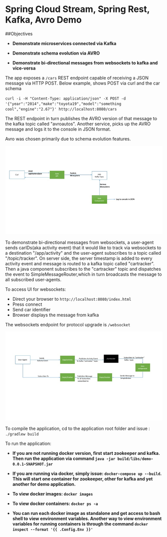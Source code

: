 # Spring Cloud Stream, Spring Rest, Kafka, Avro Demo

##Objectives
* **Demonstrate microservices connected via Kafka**

* **Demonstrate schema evolution via AVRO**

* **Demonstrate bi-directional messages from websockets to kafka and vice-versa**

The app exposes a `/cars` REST endpoint capable of receiving a JSON message via HTTP POST. Below example, shows POST via curl and the car schema

`curl -i -H "Content-Type: application/json" -X POST -d '{"year":"2014","make":"toyota19","model":"something cool","engine":"2.67"}' http://localhost:8080/cars`
 
The REST endpoint in turn publishes the AVRO version of that message to the kafka topic called "avroautos".
Another service, picks up the AVRO message and logs it to the console in JSON format. 

Avro was chosen primarily due to schema evolution features.

![alt microservices via kafka](Slide2.jpg)

To demonstrate bi-directional messages from websockets, a user-agent sends carIDs(aka activity event) that it would like to track via websockets to a destination "/app/activity" and the user-agent subscribes to a topic called "/topic/tracker". On server side, the server timestamp is added to every activity event and message is routed to a kafka topic called "cartracker". Then a java component subscribes to the "cartracker" topic and dispatches the event to SimpleMessageRouter,which in turn broadcasts the message to all subscribed user-agents.

To access UI for websockets: 

* Direct your browser to `http://localhost:8080/index.html`
* Press connect
* Send car identifier
* Browser displays the message from kafka


The websockets endpoint for protocol upgrade is `/websocket`

![alt websockets to kafka and back](Slide3.jpg)

To compile the application, cd to the application root folder and issue : `./gradlew build`

To run the application: 
* **If you are not running docker version, first start zookeeper and kafka. Then run the application via command `java -jar build/libs/demo-0.0.1-SNAPSHOT.jar`**

* **If you are running via docker, simply issue: `docker-compose up --build`. This will start one container for zookeeper, other for kafka and yet another for demo application.**

* **To view docker images: `docker images`**

* **To view docker containers: `docker ps -a`**

* **You can run each docker image as standalone and get access to bash shell to view environment variables. Another way to view environment variables for running containers is through the command `docker inspect --format '{{ .Config.Env }}'`**

